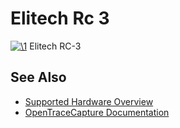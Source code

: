 # Elitech Rc 3

[![\1](../../assets/hardware/general/\2)](./File:Elitech_rc3.png.html)
[](./File:Elitech_rc3.png.html "Enlarge")
Elitech RC-3

## See Also
- [Supported Hardware Overview](../supported-hardware.md)
- [OpenTraceCapture Documentation](../../opentracecapture/overview.md)
